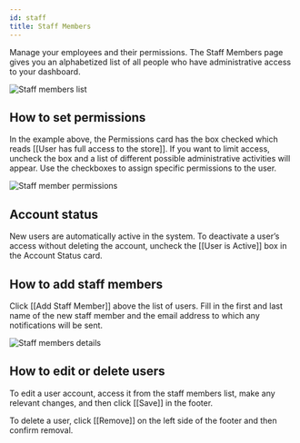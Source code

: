 ```yaml
---
id: staff
title: Staff Members
---
```


Manage your employees and their permissions. The Staff Members page gives you an alphabetized list of all people who have administrative access to your dashboard.

![Staff members list](assets/dashboard-config/12.png)

## How to set permissions

In the example above, the Permissions card has the box checked which reads [[User&nbsp;has&nbsp;full&nbsp;access&nbsp;to&nbsp;the&nbsp;store]]. If you want to limit access, uncheck the box and a list of different possible administrative activities will appear. Use the checkboxes to assign specific permissions to the user.

![Staff member permissions](assets/dashboard-config/14.png)

## Account status

New users are automatically active in the system. To deactivate a user’s access without deleting the account, uncheck the [[User&nbsp;is&nbsp;Active]] box in the Account Status card.

## How to add staff members

Click [[Add&nbsp;Staff&nbsp;Member]] above the list of users. Fill in the first and last name of the new staff member and the email address to which any notifications will be sent.

![Staff members details](assets/dashboard-config/13.png)

## How to edit or delete users

To edit a user account, access it from the staff members list, make any relevant changes, and then click [[Save]] in the footer.

To delete a user, click [[Remove]] on the left side of the footer and then confirm removal.

